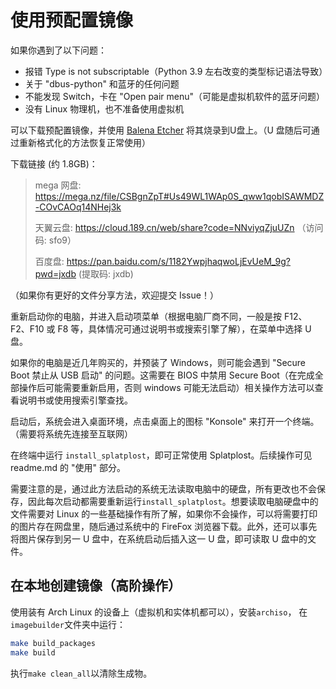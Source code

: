 # 使用预配置镜像

如果你遇到了以下问题：
- 报错 Type is not subscriptable（Python 3.9 左右改变的类型标记语法导致）
- 关于 "dbus-python" 和蓝牙的任何问题
- 不能发现 Switch，卡在 "Open pair menu"（可能是虚拟机软件的蓝牙问题）
- 没有 Linux 物理机，也不准备使用虚拟机

可以下载预配置镜像，并使用 [Balena Etcher](https://www.balena.io/etcher/) 将其烧录到U盘上。（U 盘随后可通过重新格式化的方法恢复正常使用）

下载链接 (约 1.8GB)：
> mega 网盘: https://mega.nz/file/CSBgnZpT#Us49WL1WAp0S_qww1qobISAWMDZ-COvCAOq14NHej3k
> 
> 天翼云盘: https://cloud.189.cn/web/share?code=NNviyqZjuUZn （访问码: sfo9）
> 
> 百度盘:  https://pan.baidu.com/s/1182YwpjhaqwoLjEvUeM_9g?pwd=jxdb (提取码: jxdb)

（如果你有更好的文件分享方法，欢迎提交 Issue！）

重新启动你的电脑，并进入启动项菜单（根据电脑厂商不同，一般是按 F12、F2、F10 或 F8 等，具体情况可通过说明书或搜索引擎了解），在菜单中选择 U 盘。

如果你的电脑是近几年购买的，并预装了 Windows，则可能会遇到 "Secure Boot 禁止从 USB 启动" 的问题。这需要在 BIOS 中禁用 Secure Boot（在完成全部操作后可能需要重新启用，否则 windows 可能无法启动）相关操作方法可以查看说明书或使用搜索引擎查找。

启动后，系统会进入桌面环境，点击桌面上的图标 "Konsole" 来打开一个终端。（需要将系统先连接至互联网）

在终端中运行 `install_splatplost`，即可正常使用 Splatplost。后续操作可见 readme.md 的 "使用" 部分。

需要注意的是，通过此方法启动的系统无法读取电脑中的硬盘，所有更改也不会保存，因此每次启动都需要重新运行`install_splatplost`。想要读取电脑硬盘中的文件需要对 Linux 的一些基础操作有所了解，如果你不会操作，可以将需要打印的图片存在网盘里，随后通过系统中的 FireFox 浏览器下载。此外，还可以事先将图片保存到另一 U 盘中，在系统启动后插入这一 U 盘，即可读取 U 盘中的文件。

## 在本地创建镜像（高阶操作）

使用装有 Arch Linux 的设备上（虚拟机和实体机都可以），安装`archiso`， 在`imagebuilder`文件夹中运行：
```bash
make build_packages
make build
```

执行`make clean_all`以清除生成物。
